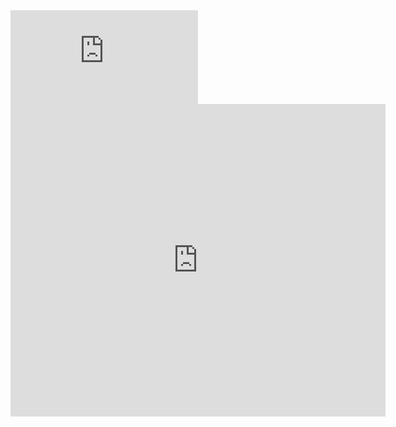 <iframe src="https://drive.google.com/viewerng/viewer?url=http://docs.google.com/fileview?id=1SLflU2VXO6-PkGvy6lS_JTqkvRaZViotZszMv24RO94&hl=en&pid=explorer&efh=false&a=v&chrome=false&embedded=true" frameborder="0"></iframe>

<iframe src="https://docs.google.com/viewer?url=http://docs.google.com/fileview?id=1SLflU2VXO6-PkGvy6lS_JTqkvRaZViotZszMv24RO94&embedded=true" style="width:600px; height:500px;" frameborder="0"></iframe>
